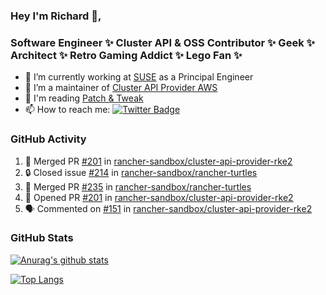 ### Hey I'm Richard 👋, 

<h3 align="left">Software Engineer ✨ Cluster API & OSS Contributor ✨ Geek ✨ Architect ✨ Retro Gaming Addict ✨ Lego Fan ✨</h3>

- 🔭 I’m currently working at [SUSE](https://www.suse.com/) as a Principal Engineer
- 👯 I’m a maintainer of [Cluster API Provider AWS](https://github.com/kubernetes-sigs/cluster-api-provider-aws)
- 💬 I'm reading [Patch & Tweak](https://bjooks.com/products/patch-tweak-exploring-modular-synthesis)
- 📫 How to reach me: [![Twitter Badge](https://img.shields.io/badge/-@fruit_case-00acee?style=flat&logo=Twitter&logoColor=white)](https://twitter.com/intent/follow?screen_name=fruit_case "Follow on Twitter")

### GitHub Activity 

<!--START_SECTION:activity-->
1. 🎉 Merged PR [#201](https://github.com/rancher-sandbox/cluster-api-provider-rke2/pull/201) in [rancher-sandbox/cluster-api-provider-rke2](https://github.com/rancher-sandbox/cluster-api-provider-rke2)
2. 🔒 Closed issue [#214](https://github.com/rancher-sandbox/rancher-turtles/issues/214) in [rancher-sandbox/rancher-turtles](https://github.com/rancher-sandbox/rancher-turtles)
3. 🎉 Merged PR [#235](https://github.com/rancher-sandbox/rancher-turtles/pull/235) in [rancher-sandbox/rancher-turtles](https://github.com/rancher-sandbox/rancher-turtles)
4. 💪 Opened PR [#201](https://github.com/rancher-sandbox/cluster-api-provider-rke2/pull/201) in [rancher-sandbox/cluster-api-provider-rke2](https://github.com/rancher-sandbox/cluster-api-provider-rke2)
5. 🗣 Commented on [#151](https://github.com/rancher-sandbox/cluster-api-provider-rke2/issues/151#issuecomment-1816051758) in [rancher-sandbox/cluster-api-provider-rke2](https://github.com/rancher-sandbox/cluster-api-provider-rke2)
<!--END_SECTION:activity-->

### GitHub Stats

[![Anurag's github stats](https://github-readme-stats.vercel.app/api?username=richardcase&count_private=true&show_icons=true)](https://github.com/anuraghazra/github-readme-stats)

[![Top Langs](https://github-readme-stats.vercel.app/api/top-langs/?username=richardcase&hide=html&layout=compact)](https://github.com/anuraghazra/github-readme-stats)
